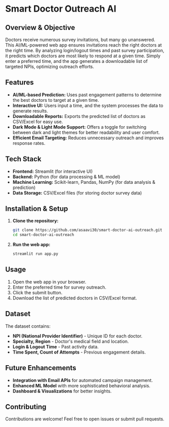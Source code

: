 # Smart Doctor Outreach AI

## Overview & Objective
Doctors receive numerous survey invitations, but many go unanswered. This AI/ML-powered web app ensures invitations reach the right doctors at the right time. By analyzing login/logout times and past survey participation, it predicts which doctors are most likely to respond at a given time. Simply enter a preferred time, and the app generates a downloadable list of targeted NPIs, optimizing outreach efforts.

## Features
- **AI/ML-based Prediction:** Uses past engagement patterns to determine the best doctors to target at a given time.
- **Interactive UI:** Users input a time, and the system processes the data to generate results.
- **Downloadable Reports:** Exports the predicted list of doctors as CSV/Excel for easy use.
- **Dark Mode & Light Mode Support:** Offers a toggle for switching between dark and light themes for better readability and user comfort.
- **Efficient Email Targeting:** Reduces unnecessary outreach and improves response rates.

## Tech Stack
- **Frontend:** Streamlit (for interactive UI)
- **Backend:** Python (for data processing & ML model)
- **Machine Learning:** Scikit-learn, Pandas, NumPy (for data analysis & prediction)
- **Data Storage:** CSV/Excel files (for storing doctor survey data)

## Installation & Setup
1. **Clone the repository:**  
   ```bash
   git clone https://github.com/asaavi30/smart-doctor-ai-outreach.git
   cd smart-doctor-ai-outreach
   ```

2. **Run the web app:**  
   ```bash
   streamlit run app.py
   ```

## Usage
1. Open the web app in your browser.
2. Enter the preferred time for survey outreach.
3. Click the submit button.
4. Download the list of predicted doctors in CSV/Excel format.

## Dataset
The dataset contains:
- **NPI (National Provider Identifier)** - Unique ID for each doctor.
- **Specialty, Region** - Doctor's medical field and location.
- **Login & Logout Time** - Past activity data.
- **Time Spent, Count of Attempts** - Previous engagement details.

## Future Enhancements
- **Integration with Email APIs** for automated campaign management.
- **Enhanced ML Model** with more sophisticated behavioral analysis.
- **Dashboard & Visualizations** for better insights.

## Contributing
Contributions are welcome! Feel free to open issues or submit pull requests.

